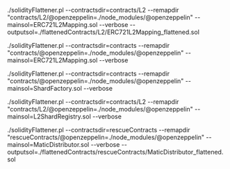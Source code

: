 ./solidityFlattener.pl --contractsdir=contracts/L2 --remapdir "contracts/L2/@openzeppelin=./node_modules/@openzeppelin" --mainsol=ERC721L2Mapping.sol --verbose --outputsol=./flattenedContracts/L2/ERC721L2Mapping_flattened.sol

./solidityFlattener.pl --contractsdir=contracts --remapdir "contracts/@openzeppelin=./node_modules/@openzeppelin" --mainsol=ERC721L2Mapping.sol --verbose

./solidityFlattener.pl --contractsdir=contracts --remapdir "contracts/@openzeppelin=./node_modules/@openzeppelin" --mainsol=ShardFactory.sol --verbose

./solidityFlattener.pl --contractsdir=contracts/L2 --remapdir "contracts/L2/@openzeppelin=./node_modules/@openzeppelin" --mainsol=L2ShardRegistry.sol --verbose

./solidityFlattener.pl --contractsdir=rescueContracts --remapdir "rescueContracts/@openzeppelin=./node_modules/@openzeppelin" --mainsol=MaticDistributor.sol --verbose --outputsol=./flattenedContracts/rescueContracts/MaticDistributor_flattened.sol
